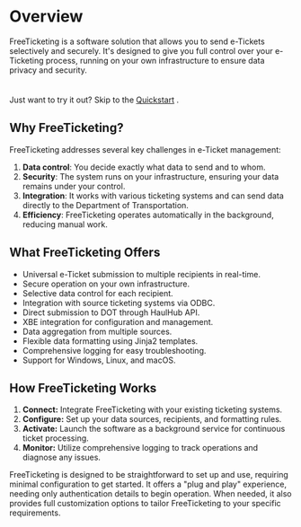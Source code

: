 # Overview

FreeTicketing is a software solution that allows you to send e-Tickets selectively and securely. It's designed to give you full control over your e-Ticketing process, running on your own infrastructure to ensure data privacy and security.

<div class="tip custom-block" style="padding-top: 8px">

Just want to try it out? Skip to the [Quickstart](./getting-started) .

</div>

## Why FreeTicketing?

FreeTicketing addresses several key challenges in e-Ticket management:

1. **Data control**: You decide exactly what data to send and to whom.
2. **Security**: The system runs on your infrastructure, ensuring your data remains under your control.
3. **Integration**: It works with various ticketing systems and can send data directly to the Department of Transportation.
4. **Efficiency**: FreeTicketing operates automatically in the background, reducing manual work.

## What FreeTicketing Offers

- Universal e-Ticket submission to multiple recipients in real-time.
- Secure operation on your own infrastructure.
- Selective data control for each recipient.
- Integration with source ticketing systems via ODBC.
- Direct submission to DOT through HaulHub API.
- XBE integration for configuration and management.
- Data aggregation from multiple sources.
- Flexible data formatting using Jinja2 templates.
- Comprehensive logging for easy troubleshooting.
- Support for Windows, Linux, and macOS.

## How FreeTicketing Works

1. **Connect:** Integrate FreeTicketing with your existing ticketing systems.
2. **Configure:** Set up your data sources, recipients, and formatting rules.
3. **Activate:** Launch the software as a background service for continuous ticket processing.
4. **Monitor:** Utilize comprehensive logging to track operations and diagnose any issues.

FreeTicketing is designed to be straightforward to set up and use, requiring minimal configuration to get started. It offers a "plug and play" experience, needing only authentication details to begin operation. When needed, it also provides full customization options to tailor FreeTicketing to your specific requirements.
